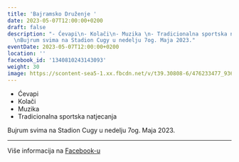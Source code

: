 ```yaml
---
title: 'Bajramsko Druženje '
date: 2023-05-07T12:00:00+0200
draft: false
description: "- Ćevapi\n- Kolači\n- Muzika \n- Tradicionalna sportska natjecanja\n\
  \nBujrum svima na Stadion Cugy u nedelju 7og. Maja 2023."
eventDate: 2023-05-07T12:00:00+0200
location: ''
facebook_id: '1340810243143093'
weight: 30
image: https://scontent-sea5-1.xx.fbcdn.net/v/t39.30808-6/476233477_936651505262116_4103480540059516894_n.jpg?_nc_cat=110&ccb=1-7&_nc_sid=9e60e4&_nc_ohc=rf1r8yOQR0QQ7kNvwHbZDPB&_nc_oc=AdlXJSIa2LJi-g03-hyd96C6B-_kCoXXhWKOqaliPvXKP9Ga2nz1B_sYx3G29rDm2Lc&_nc_zt=23&_nc_ht=scontent-sea5-1.xx&edm=ABTKTjYEAAAA&_nc_gid=qWtuJav7nH3afCRt3iOrRw&oh=00_AfdQsd5N5nTJg0zPWqq-6CBwhHkswnYxCv1xbRqRF-q3QA&oe=68FCBE4B
---
```


- Ćevapi
- Kolači
- Muzika 
- Tradicionalna sportska natjecanja

Bujrum svima na Stadion Cugy u nedelju 7og. Maja 2023.

---

Više informacija na [Facebook-u](https://facebook.com/events/1340810243143093)